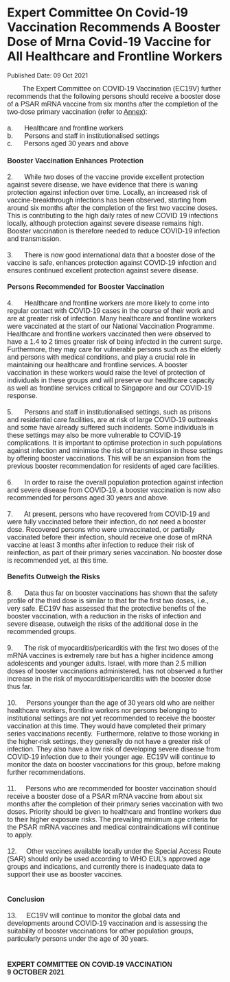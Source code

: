 <html>
    <meta http-equiv="Content-Type" content="text/html; charset=utf-8"/>
    <meta charset="utf-8"/>
    <title>Expert Committee On Covid-19 Vaccination Recommends A Booster Dose of Mrna Covid-19 Vaccine for All Healthcare and Frontline Workers</title>
    <body><h1>Expert Committee On Covid-19 Vaccination Recommends A Booster Dose of Mrna Covid-19 Vaccine for All Healthcare and Frontline Workers</h1>
    <p>Published Date: 09 Oct 2021</p> <span style="font-size: 16px;"><span style="color: rgb(34, 34, 34); font-family: Arial, Helvetica, sans-serif; font-size: 16px;">&nbsp; &nbsp; &nbsp; &nbsp; The Expert Committee on COVID-19 Vaccination (EC19V) further recommends that the following persons should receive a booster dose of a PSAR mRNA vaccine from six months after the completion of the two-dose primary vaccination (refer to <span style="text-decoration: underline;"><a href="/docs/librariesprovider5/pressroom/press-releases/annex152150894e834cda8a5a4ea3cf77af4d.pdf?sfvrsn=15a21c1e_0" title="Annex">Annex</a></span>):</span><br style="color: rgb(34, 34, 34); font-family: Arial, Helvetica, sans-serif;"><br style="color: rgb(34, 34, 34); font-family: Arial, Helvetica, sans-serif;"><span style="color: rgb(34, 34, 34); font-family: Arial, Helvetica, sans-serif;">a.&nbsp; &nbsp; &nbsp; Healthcare and frontline workers</span><br style="color: rgb(34, 34, 34); font-family: Arial, Helvetica, sans-serif;"><span style="color: rgb(34, 34, 34); font-family: Arial, Helvetica, sans-serif;">b.&nbsp; &nbsp; &nbsp; Persons and staff in institutionalised settings</span><br style="color: rgb(34, 34, 34); font-family: Arial, Helvetica, sans-serif;"><span style="color: rgb(34, 34, 34); font-family: Arial, Helvetica, sans-serif;">c.&nbsp; &nbsp; &nbsp; Persons aged 30 years and above</span><br style="color: rgb(34, 34, 34); font-family: Arial, Helvetica, sans-serif;"><br style="color: rgb(34, 34, 34); font-family: Arial, Helvetica, sans-serif;"><span style="color: rgb(34, 34, 34); font-family: Arial, Helvetica, sans-serif;"><strong>Booster Vaccination Enhances Protection</strong></span><strong><br style="color: rgb(34, 34, 34); font-size: small; font-family: Arial, Helvetica, sans-serif;"></strong><br style="color: rgb(34, 34, 34); font-family: Arial, Helvetica, sans-serif;"><span style="color: rgb(34, 34, 34); font-family: Arial, Helvetica, sans-serif;">2.&nbsp; &nbsp; &nbsp; While two doses of the vaccine provide excellent protection against severe disease, we have evidence that there is waning protection against infection over time. Locally, an increased risk of vaccine-breakthrough infections has been observed, starting from around six months after the completion of the first two vaccine doses. This is contributing to the high daily rates of new COVID 19 infections locally, although protection against severe disease remains high. Booster vaccination is therefore needed to reduce COVID-19 infection and transmission.</span><br style="color: rgb(34, 34, 34); font-family: Arial, Helvetica, sans-serif;"><br style="color: rgb(34, 34, 34); font-family: Arial, Helvetica, sans-serif;"><span style="color: rgb(34, 34, 34); font-family: Arial, Helvetica, sans-serif;">3.&nbsp; &nbsp; &nbsp; There is now good international data that a booster dose of the vaccine is safe, enhances protection against COVID-19 infection and ensures continued excellent protection against severe disease.</span><br style="color: rgb(34, 34, 34); font-family: Arial, Helvetica, sans-serif;"><br style="color: rgb(34, 34, 34); font-family: Arial, Helvetica, sans-serif;"><span style="color: rgb(34, 34, 34); font-family: Arial, Helvetica, sans-serif;"><strong>Persons Recommended for Booster Vaccination</strong></span><br style="color: rgb(34, 34, 34); font-family: Arial, Helvetica, sans-serif;"><br style="color: rgb(34, 34, 34); font-family: Arial, Helvetica, sans-serif;"><span style="color: rgb(34, 34, 34); font-family: Arial, Helvetica, sans-serif;">4.&nbsp; &nbsp; &nbsp; Healthcare and frontline workers are more likely to come into regular contact with COVID-19 cases in the course of their work and are at greater risk of infection. Many healthcare and frontline workers were vaccinated at the start of our National Vaccination Programme. Healthcare and frontline workers vaccinated then were observed to have a 1.4 to 2 times greater risk of being infected in the current surge. Furthermore, they may care for vulnerable persons such as the elderly and persons with medical conditions, and play a crucial role in maintaining our healthcare and frontline services. A booster vaccination in these workers would raise the level of protection of individuals in these groups and will preserve our healthcare capacity as well as frontline services critical to Singapore and our COVID-19 response.</span><br style="color: rgb(34, 34, 34); font-family: Arial, Helvetica, sans-serif;"><br style="color: rgb(34, 34, 34); font-family: Arial, Helvetica, sans-serif;"><span style="color: rgb(34, 34, 34); font-family: Arial, Helvetica, sans-serif;">5.&nbsp; &nbsp; &nbsp; Persons and staff in institutionalised settings, such as prisons and residential care facilities, are at risk of large COVID-19 outbreaks and some have already suffered such incidents. Some individuals in these settings may also be more vulnerable to COVID-19 complications. It is important to optimise protection in such populations against infection and minimise the risk of transmission in these settings by offering booster vaccinations. This will be an expansion from the previous booster recommendation for residents of aged care facilities.</span><br style="color: rgb(34, 34, 34); font-family: Arial, Helvetica, sans-serif;"><br style="color: rgb(34, 34, 34); font-family: Arial, Helvetica, sans-serif;"><span style="color: rgb(34, 34, 34); font-family: Arial, Helvetica, sans-serif;">6.&nbsp; &nbsp; &nbsp; In order to raise the overall population protection against infection and severe disease from COVID-19, a booster vaccination is now also recommended for persons aged 30 years and above.</span><br style="color: rgb(34, 34, 34); font-family: Arial, Helvetica, sans-serif;"><br style="color: rgb(34, 34, 34); font-family: Arial, Helvetica, sans-serif;"><span style="color: rgb(34, 34, 34); font-family: Arial, Helvetica, sans-serif;">7.&nbsp; &nbsp; &nbsp; At present, persons who have recovered from COVID-19 and were fully vaccinated before their infection, do not need a booster dose. Recovered persons who were unvaccinated, or partially vaccinated before their infection, should receive one dose of mRNA vaccine at least 3 months after infection to reduce their risk of reinfection, as part of their primary series vaccination. No booster dose is recommended yet, at this time.</span><br style="color: rgb(34, 34, 34); font-family: Arial, Helvetica, sans-serif;"><br style="color: rgb(34, 34, 34); font-family: Arial, Helvetica, sans-serif;"><span style="color: rgb(34, 34, 34); font-family: Arial, Helvetica, sans-serif;"><strong>Benefits Outweigh the Risks</strong></span><br style="color: rgb(34, 34, 34); font-family: Arial, Helvetica, sans-serif;"><br style="color: rgb(34, 34, 34); font-family: Arial, Helvetica, sans-serif;"><span style="color: rgb(34, 34, 34); font-family: Arial, Helvetica, sans-serif;">8.&nbsp; &nbsp; &nbsp; Data thus far on booster vaccinations has shown that the safety profile of the third dose is similar to that for the first two doses, i.e., very safe. EC19V has assessed that the protective benefits of the booster vaccination, with a reduction in the risks of infection and severe disease, outweigh the risks of the additional dose in the recommended groups.</span><br style="color: rgb(34, 34, 34); font-family: Arial, Helvetica, sans-serif;"><br style="color: rgb(34, 34, 34); font-family: Arial, Helvetica, sans-serif;"><span style="color: rgb(34, 34, 34); font-family: Arial, Helvetica, sans-serif;">9.&nbsp; &nbsp; &nbsp; The risk of myocarditis/pericarditis with the first two doses of the mRNA vaccines is extremely rare but has a higher incidence among adolescents and younger adults. Israel, with more than 2.5 million doses of booster vaccinations administered, has not observed a further increase in the risk of myocarditis/pericarditis with the booster dose thus far.</span><br style="color: rgb(34, 34, 34); font-family: Arial, Helvetica, sans-serif;"><br style="color: rgb(34, 34, 34); font-family: Arial, Helvetica, sans-serif;"><span style="color: rgb(34, 34, 34); font-family: Arial, Helvetica, sans-serif;">10.&nbsp; &nbsp; &nbsp;Persons younger than the age of 30 years old who are neither healthcare workers, frontline workers nor persons belonging to institutional settings are not yet recommended to receive the booster vaccination at this time. They would have completed their primary series vaccinations recently.&nbsp; Furthermore, relative to those working in the higher-risk settings, they generally do not have a greater risk of infection. They also have a low risk of developing severe disease from COVID-19 infection due to their younger age. EC19V will continue to monitor the data on booster vaccinations for this group, before making further recommendations.</span><br style="color: rgb(34, 34, 34); font-family: Arial, Helvetica, sans-serif;"><br style="color: rgb(34, 34, 34); font-family: Arial, Helvetica, sans-serif;"><span style="color: rgb(34, 34, 34); font-family: Arial, Helvetica, sans-serif;">11.&nbsp; &nbsp; &nbsp;Persons who are recommended for booster vaccination should receive a booster dose of a PSAR mRNA vaccine from about six months after the completion of their primary series vaccination with two doses. Priority should be given to healthcare and frontline workers due to their higher exposure risks. The prevailing minimum age criteria for the PSAR mRNA vaccines and medical contraindications will continue to apply.</span><br style="color: rgb(34, 34, 34); font-family: Arial, Helvetica, sans-serif;"><br style="color: rgb(34, 34, 34); font-family: Arial, Helvetica, sans-serif;"><span style="color: rgb(34, 34, 34); font-family: Arial, Helvetica, sans-serif;">12.&nbsp; &nbsp; &nbsp;Other vaccines available locally under the Special Access Route (SAR) should only be used according to WHO EUL’s approved age groups and indications, and currently there is inadequate data to support their use as booster vaccines.</span><br style="color: rgb(34, 34, 34); font-family: Arial, Helvetica, sans-serif;"><br style="color: rgb(34, 34, 34); font-family: Arial, Helvetica, sans-serif;"><strong><br style="color: rgb(34, 34, 34); font-size: small; font-family: Arial, Helvetica, sans-serif;"><span style="color: rgb(34, 34, 34); font-family: Arial, Helvetica, sans-serif;">Conclusion</span><br style="color: rgb(34, 34, 34); font-size: small; font-family: Arial, Helvetica, sans-serif;"></strong><br style="color: rgb(34, 34, 34); font-family: Arial, Helvetica, sans-serif;"><span style="color: rgb(34, 34, 34); font-family: Arial, Helvetica, sans-serif;">13.&nbsp; &nbsp; &nbsp;EC19V will continue to monitor the global data and developments around COVID-19 vaccination and is assessing the suitability of booster vaccinations for other population groups, particularly persons under the age of 30 years.</span><br style="color: rgb(34, 34, 34); font-family: Arial, Helvetica, sans-serif;"><br style="color: rgb(34, 34, 34); font-family: Arial, Helvetica, sans-serif;"><br style="color: rgb(34, 34, 34); font-family: Arial, Helvetica, sans-serif;"><span style="color: rgb(34, 34, 34); font-family: Arial, Helvetica, sans-serif;"><strong>EXPERT COMMITTEE ON COVID-19 VACCINATION</strong></span><strong><br style="color: rgb(34, 34, 34); font-size: small; font-family: Arial, Helvetica, sans-serif;"><span style="color: rgb(34, 34, 34); font-family: Arial, Helvetica, sans-serif;">9 OCTOBER 2021</span></strong></span></body>
</html>